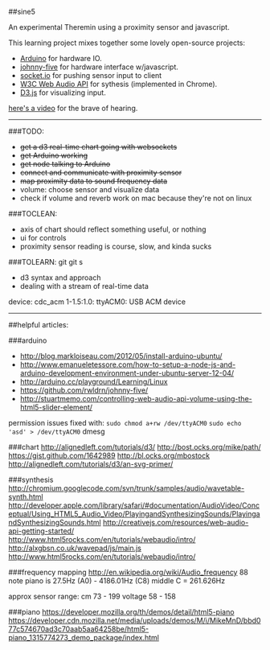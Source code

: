 ##sine5

An experimental Theremin using a proximity sensor and javascript.

This learning project mixes together some lovely open-source projects:

* [Arduino](http://arduino.cc/) for hardware IO.
* [johnny-five](https://github.com/rwldrn/johnny-five) for hardware interface w/javascript.
* [socket.io](http://socket.io/) for pushing sensor input to client
* [W3C Web Audio API](http://www.w3.org/TR/webaudio/) for sythesis (implemented in Chrome).
* [D3.js](http://d3js.org/) for visualizing input.


[here's a video](https://vimeo.com/54688130) for the brave of hearing.

-------------



###TODO:

- ~~get a d3 real-time chart going with websockets~~
- ~~get Arduino working~~
- ~~get node talking to Arduino~~
- ~~connect and communicate with proximity sensor~~
- ~~map proximity data to sound frequency data~~
- volume: choose sensor and visualize data
- check if volume and reverb work on mac because they're not on linux

###TOCLEAN:

- axis of chart should reflect something useful, or nothing
- ui for controls
- proximity sensor reading is course, slow, and kinda sucks

###TOLEARN:
git git s
- d3 syntax and approach
- dealing with a stream of real-time data

device:
cdc_acm 1-1.5:1.0: ttyACM0: USB ACM device

--------------


##helpful articles:

###arduino

- http://blog.markloiseau.com/2012/05/install-arduino-ubuntu/
- http://www.emanueletessore.com/how-to-setup-a-node-js-and-arduino-development-environment-under-ubuntu-server-12-04/
- http://arduino.cc/playground/Learning/Linux
- https://github.com/rwldrn/johnny-five/
- http://stuartmemo.com/controlling-web-audio-api-volume-using-the-html5-slider-element/

permission issues fixed with:
`sudo chmod a+rw /dev/ttyACM0`
`sudo echo 'asd' > /dev/ttyACM0`
dmesg


###chart
http://alignedleft.com/tutorials/d3/
http://bost.ocks.org/mike/path/
https://gist.github.com/1642989
http://bl.ocks.org/mbostock
http://alignedleft.com/tutorials/d3/an-svg-primer/


###synthesis
http://chromium.googlecode.com/svn/trunk/samples/audio/wavetable-synth.html
http://developer.apple.com/library/safari/#documentation/AudioVideo/Conceptual/Using_HTML5_Audio_Video/PlayingandSynthesizingSounds/PlayingandSynthesizingSounds.html
http://creativejs.com/resources/web-audio-api-getting-started/
http://www.html5rocks.com/en/tutorials/webaudio/intro/
http://alxgbsn.co.uk/wavepad/js/main.js
http://www.html5rocks.com/en/tutorials/webaudio/intro/

###frequency mapping
http://en.wikipedia.org/wiki/Audio_frequency
88 note piano is 27.5Hz (A0) - 4186.01Hz (C8)
middle C = 261.626Hz

approx sensor range:
cm 73 - 199
voltage 58 - 158


###piano
https://developer.mozilla.org/th/demos/detail/html5-piano
https://developer.cdn.mozilla.net/media/uploads/demos/M/i/MikeMnD/bbd077c574670ad3c70aab5aa64258be/html5-piano_1315774273_demo_package/index.html